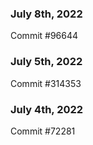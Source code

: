 ### July 8th, 2022

Commit #96644

### July 5th, 2022

Commit #314353


### July 4th, 2022

Commit #72281
